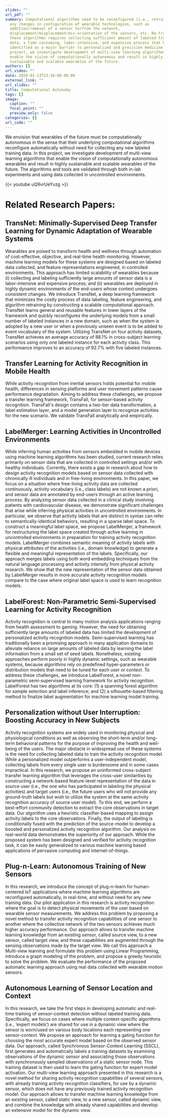 ```yaml
---
slides: ""
url_pdf: ""
summary: Computational algorithms need to be reconfigured (i.e., retrained) upon
  any changes in configuration of wearable technologies, such as
  addition/removal of a sensor to/from the network,
  displacement/misplacement/mis-orientation of the sensors, etc. Re-training of
  these algorithms requires collecting sufficient amount of labeled training
  data, a time consuming, labor-intensive, and expensive process that has been
  identified as a major barrier to personalized and precision medicine. In this
  project, we investigate development of multi-view learning algorithms that
  enable the vision of computationally autonomous and result in highly
  sustainable and scalable wearables of the future.
authors: []
url_video: ""
date: 2020-01-13T23:58:08-08:00
external_link: ""
url_slides: ""
title: Computational Autonomy
tags: []
image:
  caption: ""
  focal_point: ""
  preview_only: false
categories: []
url_code: ""
---
```

We envision that wearables of the future must be computationally autonomous in the sense that their underlying computational algorithms reconfigure automatically without need for collecting any new labeled training data. In this project, we investigate development of multi-view learning algorithms that enable the vision of computationally autonomous wearables and result in highly sustainable and scalable wearables of the future. The algorithms and tools are validated through both in-lab experiments and using data collected in uncontrolled environments.   

{{< youtube uQ9vrUeYvzg >}}

# Related Research Papers:

## TransNet: Minimally-Supervised Deep Transfer Learning for Dynamic Adaptation of Wearable Systems

Wearables are poised to transform health and wellness through automation of cost-effective, objective, and real-time health monitoring. However, machine learning models for these systems are designed based on labeled data collected, and feature representations engineered, in controlled environments. This approach has limited scalability of wearables because (i) collecting and labeling sufficiently large amounts of sensor data is a labor-intensive and expensive process; and (ii) wearables are deployed in highly dynamic environments of the end-users whose context undergoes consistent changes. We introduce TransNet, a deep learning framework that minimizes the costly process of data labeling, feature engineering, and algorithm retraining by constructing a scalable computational approach. TransNet learns general and reusable features in lower layers of the framework and quickly reconfigures the underlying models from a small number of labeled instances in a new domain, such as when the system is adopted by a new user or when a previously unseen event is to be added to event vocabulary of the system. Utilizing TransNet on four activity datasets, TransNet achieves an average accuracy of 88.1% in cross-subject learning scenarios using only one labeled instance for each activity class. This performance improves to an accuracy of 92.7% with five labeled instances.

## Transfer Learning for Activity Recognition in Mobile Health

While activity recognition from inertial sensors holds potential for mobile health, differences in sensing platforms and user movement patterns cause performance degradation. Aiming to address these challenges, we propose a transfer learning framework, TransFall, for sensor-based activity recognition. TransFall's design contains a two-tier data transformation, a label estimation layer, and a model generation layer to recognize activities for the new scenario. We validate TransFall analytically and empirically.  

## LabelMerger: Learning Activities in Uncontrolled Environments

While inferring human activities from sensors embedded in mobile devices using machine learning algorithms has been studied, current research relies primarily on sensor data that are collected in controlled settings and/or with healthy individuals. Currently, there exists a gap in research about how to design activity recognition models based on sensor data collected with chronically ill individuals and in free-living environments. In this paper, we focus on a situation where free-living activity data are collected continuously, activity vocabulary (i.e., class labels) are not known a priori, and sensor data are annotated by end-users through an active learning process. By analyzing sensor data collected in a clinical study involving patients with cardiovascular disease, we demonstrate significant challenges that arise while inferring physical activities in uncontrolled environments. In particular, we observe that activity labels that are distinct in syntax can refer to semantically-identical behaviors, resulting in a sparse label space. To construct a meaningful label space, we propose LabelMerger, a framework for restructuring the label space created through active learning in uncontrolled environments in preparation for training activity recognition models. LabelMerger combines semantic meaning of activity labels with physical attributes of the activities (i.e., domain knowledge) to generate a flexible and meaningful representation of the labels. Specifically,  our approach merges labels using both word embedding techniques from the natural language processing and activity intensity from physical activity research. We show that the new representation of the sensor data obtained by LabelMerger results in more accurate activity recognition models compare to the case where original label space is used to learn recognition models.  

## LabelForest: Non-Parametric Semi-Supervised Learning for Activity Recognition

Activity recognition is central to many motion analysis applications ranging from health assessment to gaming. However, the need for obtaining sufficiently large amounts of labeled data has limited the development of personalized activity recognition models. Semi-supervised learning has traditionally been a promising approach in many application domains to alleviate reliance on large amounts of labeled data by learning the label information from a small set of seed labels. Nonetheless, existing approaches perform poorly in highly dynamic settings, such as wearable systems, because algorithms rely on predefined hyper-parameters or distribution models that need to be tuned for each user or context. To address these challenges, we introduce LabelForest, a novel non-parametric semi-supervised learning framework for activity recognition. LabelForest has two algorithms at its core: (1) a spanning forest algorithm for sample selection and label inference; and (2) a silhouette-based filtering method to finalize label augmentation for machine learning model training.  

## Personalization without User Interruption: Boosting Accuracy in New Subjects

Activity recognition systems are widely used in monitoring physical and physiological conditions as well as observing the short-term and/or long-term behavioral patterns for the purpose of improving the health and well-being of the users. The major obstacle in widespread use of these systems is the need for collecting labeled data to train the activity recognition model. While a personalized model outperforms a user-independent model, collecting labels from every single user is burdensome and in some cases impractical. In this research, we propose an uninformed cross-subject transfer learning algorithm that leverages the cross-user similarities by constructing a network-based feature-level representation of the data in source user (i.e., the one who has participated in labeling the physical activities) and target users (i.e., the future users who will not provide any ground-truth labels but wish to utilize the system at the same activity recognition accuracy of source user model). To this end, we perform a best-effort community detection to extract the core observations in target data. Our algorithm uses a heuristic classifier-based mapping to assign activity labels to the core observations. Finally, the output of labeling is conditionally fused with the prediction of the source-model to develop a boosted and personalized activity recognition algorithm. Our analysis on real-world data demonstrates the superiority of our approach. While the proposed system has been designed and verified for activity recognition task, it can be easily generalized to various machine learning based applications of pervasive computing and internet-of-things.

## Plug-n-Learn: Autonomous Training of New Sensors

In this research, we introduce the concept of plug-n-learn for human-centered IoT applications where machine learning algorithms are reconfigured automatically, in real-time, and without need for any new training data. Our pilot application in this research is activity recognition where the goal is to detect physical movements of the user based on wearable sensor measurements. We address this problem by proposing a novel method to transfer activity recognition capabilities of one sensor to another where the collective network of the two sensors achieves much higher accuracy performance. Our approach allows to transfer machine learning knowledge from an existing sensor, called source view, to a new sensor, called target view, and these capabilities are augmented through the sensing observations made by the target view. We call this approach a Multi-view learning and formulate this problem using Linear Programming, introduce a graph modeling of the problem, and propose a greedy heuristic to solve the problem. We evaluate the performance of the proposed automatic learning approach using real data collected with wearable motion sensors.

## Autonomous Learning of Sensor Location and Context

In this research, we take the first steps in developing automatic and real-time training of sensor-context detection without labeled training data. Specifically, we focus on cases where multiple context-specific algorithms (i.e., ‘expert models’) are shared for use in a dynamic view where the sensor is worn/used on various body locations each representing one sensor-context. We propose an approach for learning a gating function for choosing the most accurate expert model based on the observed sensor data. Our approach, called Synchronous Sensor-Context Learning (SSCL), first generates and automatically labels a training datasets by examining observations of the dynamic sensor and associating those observations with synchronously sampled observations of a static sensor node. This training dataset is then used to learn the gating function for expert model activation. Our multi-view learning approach presented in this research is a novel method for sharing activity recognition capabilities of several sensors, with already training activity recognition classifiers, for use by a dynamic sensor, which does not have any previously trained activity recognition model. Our approach allows to transfer machine learning knowledge from an existing sensor, called static view, to a new sensor, called dynamic view, and combine the knowledge with already shared capabilities and develop an extensive model for the dynamic view.